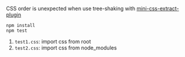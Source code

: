 CSS order is unexpected when use tree-shaking with [mini-css-extract-plugin](https://github.com/webpack-contrib/mini-css-extract-plugin)

```shell
npm install
npm test
```

1. `test1.css`: import css from root
2. `test2.css`: import css from node_modules

